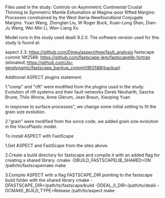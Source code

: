 Files used in the study: 
Controls on Asymmetric Continental Crustal Thinning to Symmetric Mantle Exhumation at Magma-poor Rifted Margins: Processes constrained 
by the West Iberia-Newfoundland Conjugate Margins.
Yuan Wang, Zhonglan Liu, W Roger Buck, Xuan-Long Shan, Dian-Ju Wang, Wei-Min Li, Wen-Liang Xu


Model runs in the study used dealii 9.2.0.
The software version used for this study is found at: 

aspect 2.3: https://github.com/Djneu/aspect/tree/fault_analysis
fastscape commit 18f2588: https://github.com/fastscape-lem/fastscapelib-fortran (elimated)
                                         https://github.com/Jlu-geodynamic/fastscape_backup_commit18f2588(backup)


Additional ASPECT plugins statement:

1."comp" and "rift" were modified from the plugins used in the study: 
Evolution of rift systems and their fault networks 
Derek Neuharth, Sascha Brune, Thilo Wrona, Anne Glerum, Jean Braun, Xiaoping Yuan 

in response to surface processes", we change some initial setting to fit the grain size evolution.

2."grain" were modified from the sorce code, we added grain size evolution in the ViscoPlastic model.


To install ASPECT with FastScape

1.Get ASPECT and FastScape from the sites above.

2.Create a build directory for fastscape and compile it with an added flag for creating a shared library.
                cmake -DBUILD_FASTSCAPELIB_SHARED=ON /path/to/fastscapemake
	make

3.Compile ASPECT with a flag FASTSCAPE_DIR pointing to the fastscape build folder with the shared library
	cmake -DFASTSCAPE_DIR=/path/to/fastscape/build -DDEAL_II_DIR=/path/to/dealii -DCMAKE_BUILD_TYPE=Release /path/to/aspect
	make

